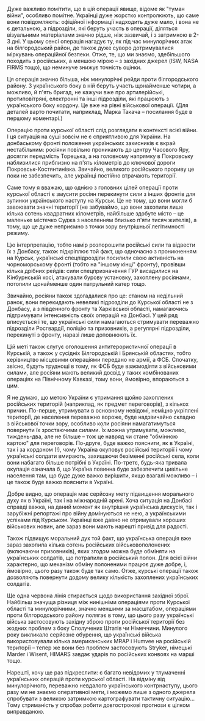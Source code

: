 Дуже важливо помітити, що в цій операції явище, відоме як "туман війни", особливо помітне. Українці дуже жорстко контролюють, що саме вони повідомляють: офіційної інформації надходить дуже мало, і вона не є детальною, а підрозділи, які беруть участь в операції, діляться візуальними матеріалами значно рідше, ніж зазвичай, і з затримкою в 2-3 дні. У цьому сенсі операція нагадує ту, як під час минулорічних атак на білгородський район, де також дуже суворо дотримувалися міркувань операційної безпеки. Отже, те, що ми знаємо, здебільшого походить з російських, а меншою мірою – з західних джерел (ISW, NASA FIRMS тощо), що неминуче знижує точність оцінки.

Ця операція значно більша, ніж минулорічні рейди проти білгородського району. З українського боку в ній беруть участь щонайменше чотири, а можливо, й п'ять бригад, не кажучи вже про артилерійські, протиповітряні, електронні та інші підрозділи, які працюють з українського боку кордону. Це вже на рівні військової операції. (Для деталей варто почитати, наприклад, Марка Такача – посилання буде в першому коментарі.)

Операцію проти курської області слід розглядати в контексті всієї війни. І ця ситуація на суші зовсім не є сприятливою для України. На донбаському фронті положення українських захисників є вкрай нестабільним: росіяни повільно проникають до центру Часового Яру, досягли передмість Торецька, а на головному напрямку в Покровську наблизилися приблизно на п'ять кілометрів до ключової дороги Покровськ-Костянтинівка. Звичайно, великого російського прориву це поки не забезпечить, але українці постійно втрачають території.

Саме тому я вважаю, що однією з головних цілей операції проти курської області є змусити росіян перекинути сили з інших фронтів для зупинки українського наступу на Курськ. Це не тому, що вони могли б завоювати значні території (не забуваймо, що вони захопили лише кілька сотень квадратних кілометрів, найбільше здобуте місто – це маленьке містечко Суджа з населенням близько п'яти тисяч жителів), а тому, що це дуже неприємно з точки зору внутрішньої легітимності режиму.

Цю інтерпретацію, тобто намір розпорошити російські сили та відвести їх з Донбасу, також підкріплює той факт, що одночасно з проникненням на Курськ, українські спецпідрозділи посилили свою активність на чорноморському фронті (тобто на "іншому кінці" фронту), провівши кілька дрібних рейдів: сили спецпризначення ГУР висадилися на Кінбурнській косі, атакували бурову установку, захоплену росіянами, потопили щонайменше один патрульний катер тощо.

Звичайно, росіяни також здогадалися про це: станом на недільний ранок, вони перекидають невеликі підрозділи до Курської області не з Донбасу, а з південного фронту та Харківської області, намагаючись підтримувати інтенсивність своїх операцій на Донбасі. У цей ряд вписується і те, що українські сили намагаються стримувати переважно підрозділи Росгвардії, поліцію та призовників, а регулярні підрозділи, перекинуті з фронту, наразі лише доповнюють їх.

Цій меті також слугує оголошення антитерористичної операції в Курській, а також у сусідніх Білгородській і Брянській областях, тобто керівництво місцевими операціями передано не армії, а ФСБ. Спочатку, звісно, будуть труднощі в тому, як ФСБ буде взаємодіяти з військовими силами, але росіяни мають великий досвід у таких комбінованих операціях на Північному Кавказі, тому вони, ймовірно, впораються з цим.

Я не думаю, що метою України є утримання щойно захоплених російських територій (наприклад, як предмет переговорів), з кількох причин. По-перше, утримувати в основному невідомі, неміцно укріплені території, де населення переважно вороже, буде надзвичайно складно з військової точки зору, особливо коли росіяни намагатимуться повернути їх зростаючими силами. Їх можна утримувати, можливо, тиждень-два, але не більше – тож це навряд чи стане "обмінною картою" для переговорів. По-друге, буде важко пояснити, як в Україні, так і за кордоном (!), чому Україна окуповує російські території і чому українські солдати вмирають, захищаючи безіменні російські села, коли вони набагато більше потрібні в Україні. По-третє, будь-яка тривала окупація означала б, що Україна повинна буде забезпечити цивільне населення там, що буде дуже важко вирішити, якщо взагалі можливо – і це також буде важко пояснити в Україні.

Добре видно, що операція має серйозну мету підвищення морального духу як в Україні, так і на міжнародній арені. Хоча ситуація на Донбасі справді важка, на даний момент як внутрішня українська дискусія, так і зарубіжні репортажі про війну домінуються не нею, а українськими успіхами під Курськом. Українці вже давно не отримували хороших військових новин, але зараз вони мають нарешті привід для радості.

Також підвищує моральний дух той факт, що українська операція вже зараз захопила кілька сотень російських військовополонених (включаючи призовників), яких згодом можна буде обміняти на українських солдатів, що потрапили в російський полон. Для всієї війни характерно, що механізм обміну полоненими працює дуже добре, і, ймовірно, цього разу також буде так само. Отже, курські операції також дозволяють повернути додому велику кількість захоплених українських солдатів.

Ще одна червона лінія стирається щодо використання західної зброї. Найбільш значуща різниця між нинішніми операціями проти Курської області та минулорічними, значно меншими за масштабом, операціями проти білгородського району полягає в тому, що цього разу українські війська застосовують західну зброю проти російської території без жодних проблем з боку Сполучених Штатів чи Німеччини. Минулого року викликало серйозне обурення, що українські війська використовували кілька американських MRAP і Humvee на російській території – тепер же вони без проблем застосовують Stryker, німецькі Marder і Wisent, HIMARS завдає ударів по російських конвоях на марші тощо.

Нарешті, хочу ще раз підкреслити: є багато невідомих у тлумаченні українських операцій проти курської області. На відміну від минулорічного, переважно невдалого українського контрнаступу, цього разу ми не знаємо оперативної мети, і можемо лише з одного джерела спробувати з великою затримкою картографувати тактичну ситуацію... Тому стриманість у спробах робити довгострокові прогнози є цілком виправданою.

